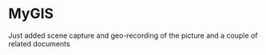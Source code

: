 # MyGIS

Just added scene capture and geo-recording of the picture
and a couple of related documents
